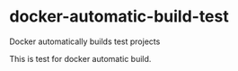 # docker-automatic-build-test
Docker automatically builds test projects


This is test for docker automatic build.
